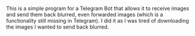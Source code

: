 This is a simple program for a Telegram Bot that allows it to receive images and send them back blurred, even forwarded images (which is a functionality still missing in Telegram).
I did it as I was tired of downloading the images I wanted to send back blurred.
